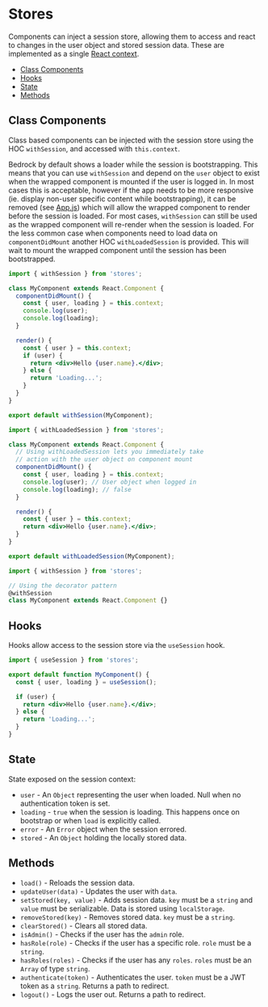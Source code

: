 # Stores

Components can inject a session store, allowing them to access and react to changes in the user object and stored session data. These are implemented as a single [React context](https://reactjs.org/docs/context.html).

- [Class Components](#class-components)
- [Hooks](#hooks)
- [State](#state)
- [Methods](#methods)

## Class Components

Class based components can be injected with the session store using the HOC `withSession`, and accessed with `this.context`.

Bedrock by default shows a loader while the session is bootstrapping. This means that you can use `withSession` and depend on the `user` object to exist when the wrapped component is mounted if the user is logged in. In most cases this is acceptable, however if the app needs to be more responsive (ie. display non-user specific content while bootstrapping), it can be removed (see [App.js](../App.js)) which will allow the wrapped component to render before the session is loaded. For most cases, `withSession` can still be used as the wrapped component will re-render when the session is loaded. For the less common case when components need to load data on `componentDidMount` another HOC `withLoadedSession` is provided. This will wait to mount the wrapped component until the session has been bootstrapped.

```jsx
import { withSession } from 'stores';

class MyComponent extends React.Component {
  componentDidMount() {
    const { user, loading } = this.context;
    console.log(user);
    console.log(loading);
  }

  render() {
    const { user } = this.context;
    if (user) {
      return <div>Hello {user.name}.</div>;
    } else {
      return 'Loading...';
    }
  }
}

export default withSession(MyComponent);
```

```jsx
import { withLoadedSession } from 'stores';

class MyComponent extends React.Component {
  // Using withLoadedSession lets you immediately take
  // action with the user object on component mount
  componentDidMount() {
    const { user, loading } = this.context;
    console.log(user); // User object when logged in
    console.log(loading); // false
  }

  render() {
    const { user } = this.context;
    return <div>Hello {user.name}.</div>;
  }
}

export default withLoadedSession(MyComponent);
```

```jsx
import { withSession } from 'stores';

// Using the decorator pattern
@withSession
class MyComponent extends React.Component {}
```

## Hooks

Hooks allow access to the session store via the `useSession` hook.

```jsx
import { useSession } from 'stores';

export default function MyComponent() {
  const { user, loading } = useSession();

  if (user) {
    return <div>Hello {user.name}.</div>;
  } else {
    return 'Loading...';
  }
}
```

## State

State exposed on the session context:

- `user` - An `Object` representing the user when loaded. Null when no authentication token is set.
- `loading` - `true` when the session is loading. This happens once on bootstrap or when `load` is explicitly called.
- `error` - An `Error` object when the session errored.
- `stored` - An `Object` holding the locally stored data.

## Methods

- `load()` - Reloads the session data.
- `updateUser(data)` - Updates the user with `data`.
- `setStored(key, value)` - Adds session data. `key` must be a `string` and `value` must be serializable. Data is stored using `localStorage`.
- `removeStored(key)` - Removes stored data. `key` must be a `string`.
- `clearStored()` - Clears all stored data.
- `isAdmin()` - Checks if the user has the `admin` role.
- `hasRole(role)` - Checks if the user has a specific role. `role` must be a `string`.
- `hasRoles(roles)` - Checks if the user has any `roles`. `roles` must be an `Array` of type `string`.
- `authenticate(token)` - Authenticates the user. `token` must be a JWT token as a `string`. Returns a path to redirect.
- `logout()` - Logs the user out. Returns a path to redirect.
